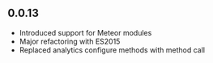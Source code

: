 ## 0.0.13
- Introduced support for Meteor modules
- Major refactoring with ES2015
- Replaced analytics configure methods with method call
